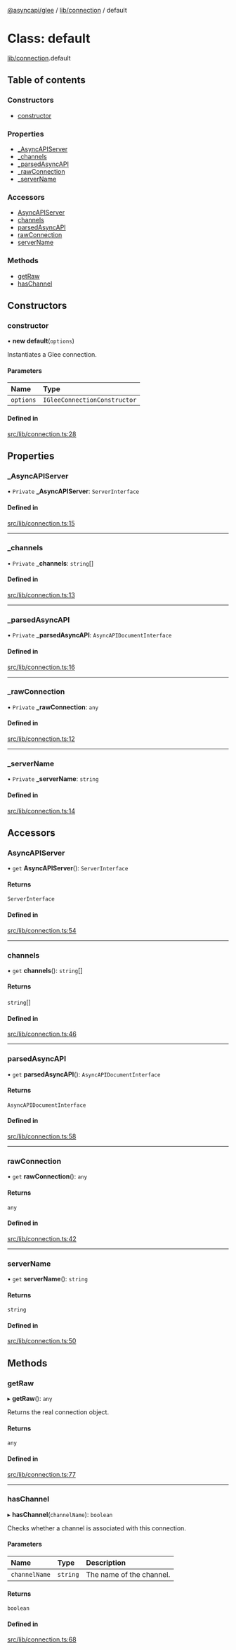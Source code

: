 [@asyncapi/glee](../README.md) / [lib/connection](../modules/lib_connection.md) / default

# Class: default

[lib/connection](../modules/lib_connection.md).default

## Table of contents

### Constructors

- [constructor](lib_connection.default.md#constructor)

### Properties

- [\_AsyncAPIServer](lib_connection.default.md#_asyncapiserver)
- [\_channels](lib_connection.default.md#_channels)
- [\_parsedAsyncAPI](lib_connection.default.md#_parsedasyncapi)
- [\_rawConnection](lib_connection.default.md#_rawconnection)
- [\_serverName](lib_connection.default.md#_servername)

### Accessors

- [AsyncAPIServer](lib_connection.default.md#asyncapiserver)
- [channels](lib_connection.default.md#channels)
- [parsedAsyncAPI](lib_connection.default.md#parsedasyncapi)
- [rawConnection](lib_connection.default.md#rawconnection)
- [serverName](lib_connection.default.md#servername)

### Methods

- [getRaw](lib_connection.default.md#getraw)
- [hasChannel](lib_connection.default.md#haschannel)

## Constructors

### constructor

• **new default**(`options`)

Instantiates a Glee connection.

#### Parameters

| Name | Type |
| :------ | :------ |
| `options` | `IGleeConnectionConstructor` |

#### Defined in

[src/lib/connection.ts:28](https://github.com/asyncapi/glee/blob/5c34ff3/src/lib/connection.ts#L28)

## Properties

### \_AsyncAPIServer

• `Private` **\_AsyncAPIServer**: `ServerInterface`

#### Defined in

[src/lib/connection.ts:15](https://github.com/asyncapi/glee/blob/5c34ff3/src/lib/connection.ts#L15)

___

### \_channels

• `Private` **\_channels**: `string`[]

#### Defined in

[src/lib/connection.ts:13](https://github.com/asyncapi/glee/blob/5c34ff3/src/lib/connection.ts#L13)

___

### \_parsedAsyncAPI

• `Private` **\_parsedAsyncAPI**: `AsyncAPIDocumentInterface`

#### Defined in

[src/lib/connection.ts:16](https://github.com/asyncapi/glee/blob/5c34ff3/src/lib/connection.ts#L16)

___

### \_rawConnection

• `Private` **\_rawConnection**: `any`

#### Defined in

[src/lib/connection.ts:12](https://github.com/asyncapi/glee/blob/5c34ff3/src/lib/connection.ts#L12)

___

### \_serverName

• `Private` **\_serverName**: `string`

#### Defined in

[src/lib/connection.ts:14](https://github.com/asyncapi/glee/blob/5c34ff3/src/lib/connection.ts#L14)

## Accessors

### AsyncAPIServer

• `get` **AsyncAPIServer**(): `ServerInterface`

#### Returns

`ServerInterface`

#### Defined in

[src/lib/connection.ts:54](https://github.com/asyncapi/glee/blob/5c34ff3/src/lib/connection.ts#L54)

___

### channels

• `get` **channels**(): `string`[]

#### Returns

`string`[]

#### Defined in

[src/lib/connection.ts:46](https://github.com/asyncapi/glee/blob/5c34ff3/src/lib/connection.ts#L46)

___

### parsedAsyncAPI

• `get` **parsedAsyncAPI**(): `AsyncAPIDocumentInterface`

#### Returns

`AsyncAPIDocumentInterface`

#### Defined in

[src/lib/connection.ts:58](https://github.com/asyncapi/glee/blob/5c34ff3/src/lib/connection.ts#L58)

___

### rawConnection

• `get` **rawConnection**(): `any`

#### Returns

`any`

#### Defined in

[src/lib/connection.ts:42](https://github.com/asyncapi/glee/blob/5c34ff3/src/lib/connection.ts#L42)

___

### serverName

• `get` **serverName**(): `string`

#### Returns

`string`

#### Defined in

[src/lib/connection.ts:50](https://github.com/asyncapi/glee/blob/5c34ff3/src/lib/connection.ts#L50)

## Methods

### getRaw

▸ **getRaw**(): `any`

Returns the real connection object.

#### Returns

`any`

#### Defined in

[src/lib/connection.ts:77](https://github.com/asyncapi/glee/blob/5c34ff3/src/lib/connection.ts#L77)

___

### hasChannel

▸ **hasChannel**(`channelName`): `boolean`

Checks whether a channel is associated with this connection.

#### Parameters

| Name | Type | Description |
| :------ | :------ | :------ |
| `channelName` | `string` | The name of the channel. |

#### Returns

`boolean`

#### Defined in

[src/lib/connection.ts:68](https://github.com/asyncapi/glee/blob/5c34ff3/src/lib/connection.ts#L68)
